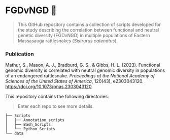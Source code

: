 # FGDvNGD 🐍
> This GitHub repository contains a collection of scripts developed for the study describing the correlation between functional and neutral genetic diversity (FGDvNGD) in multiple populations of Eastern Massasauga rattlesnakes (_Sistrurus catenatus_).
> 
### Publication

Mathur, S., Mason, A. J., Bradburd, G. S., & Gibbs, H. L. (2023). Functional genomic diversity is correlated with neutral genomic diversity in populations of an endangered rattlesnake. _Proceedings of the National Academy of Sciences of the United States of America_, 120(43), e2303043120. https://doi.org/10.1073/pnas.2303043120

This repository contains the following directories:
> Enter each repo to see more details.
```
├── Scripts
│   ├── Annotation_scripts
│   ├── Bash_Scripts
│   └── Python_Scripts
└── data
```
